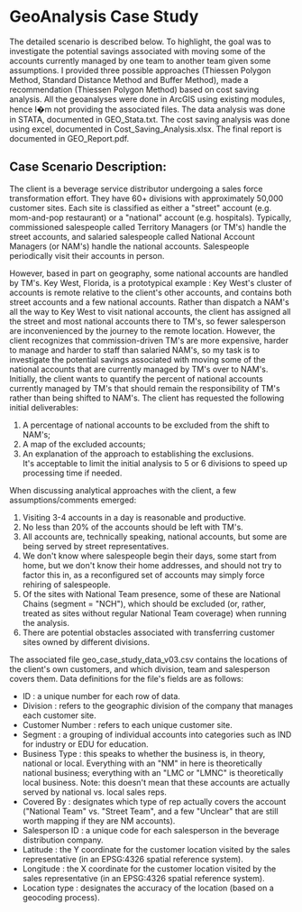 # GeoAnalysis Case Study

The detailed scenario is described below. To highlight, the goal was to investigate the potential savings associated with moving some of the accounts currently managed by one team to another team given some assumptions. I provided three possible approaches (Thiessen Polygon Method, Standard Distance Method and Buffer Method), made a recommendation (Thiessen Polygon Method) based on cost saving analysis. All the geoanalyses were done in ArcGIS using existing modules, hence I�m not providing the associated files. The data analysis was done in STATA, documented in GEO_Stata.txt. The cost saving analysis was done using excel, documented in Cost_Saving_Analysis.xlsx. The final report is documented in GEO_Report.pdf.

## Case Scenario Description:
The client is a beverage service distributor undergoing a sales force transformation effort. They have
60+ divisions with approximately 50,000 customer sites. Each site is classified as either a "street"
account (e.g. mom-and-pop restaurant) or a "national" account (e.g. hospitals). Typically, commissioned
salespeople called Territory Managers (or TM's) handle the street accounts, and salaried salespeople
called National Account Managers (or NAM's) handle the national accounts. Salespeople periodically
visit their accounts in person.

However, based in part on geography, some national accounts are handled by TM's. Key West, Florida,
is a prototypical example : Key West's cluster of accounts is remote relative to the client's other
accounts, and contains both street accounts and a few national accounts. Rather than dispatch a NAM's
all the way to Key West to visit national accounts, the client has assigned all the street and most national
accounts there to TM's, so fewer salesperson are inconvenienced by the journey to the remote location.
However, the client recognizes that commission-driven TM's are more expensive, harder to manage and
harder to staff than salaried NAM's, so my task is to investigate the potential savings associated
with moving some of the national accounts that are currently managed by TM's over to NAM's.
Initially, the client wants to quantify the percent of national accounts currently managed by
TM's that should remain the responsibility of TM's rather than being shifted to NAM's.
The client has requested the following initial deliverables:  
1) A percentage of national accounts to be excluded from the shift to NAM's;  
2) A map of the excluded accounts;  
3) An explanation of the approach to establishing the exclusions.  
It's acceptable to limit the initial analysis to 5 or 6 divisions to speed up processing time if needed.

When discussing analytical approaches with the client, a few assumptions/comments emerged:  
1) Visiting 3-4 accounts in a day is reasonable and productive.  
2) No less than 20% of the accounts should be left with TM's.  
3) All accounts are, technically speaking, national accounts, but some are being served by street
representatives.  
4) We don't know where salespeople begin their days, some start from home, but we don't know
their home addresses, and should not try to factor this in, as a reconfigured set of accounts may
simply force rehiring of salespeople.  
5) Of the sites with National Team presence, some of these are National Chains (segment = "NCH"),
which should be excluded (or, rather, treated as sites without regular National Team coverage)
when running the analysis.  
6) There are potential obstacles associated with transferring customer sites owned by different
divisions.

The associated file geo_case_study_data_v03.csv contains the locations of the client's own customers, and which division, team and salesperson covers them. Data definitions for the file's fields are as follows:
- ID : a unique number for each row of data.
- Division : refers to the geographic division of the company that manages each customer site.
- Customer Number : refers to each unique customer site.
- Segment : a grouping of individual accounts into categories such as IND for industry or EDU for
education.
- Business Type : this speaks to whether the business is, in theory, national or local. Everything
with an "NM" in here is theoretically national business; everything with an "LMC or "LMNC" is
theoretically local business. Note: this doesn't mean that these accounts are actually served by
national vs. local sales reps.
- Covered By : designates which type of rep actually covers the account ("National Team" vs.
"Street Team", and a few "Unclear" that are still worth mapping if they are NM accounts).
- Salesperson ID : a unique code for each salesperson in the beverage distribution company.
- Latitude : the Y coordinate for the customer location visited by the sales representative (in an
EPSG:4326 spatial reference system).
- Longitude : the X coordinate for the customer location visited by the sales representative (in an
EPSG:4326 spatial reference system).
- Location type : designates the accuracy of the location (based on a geocoding process).
